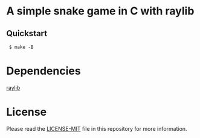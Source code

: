 # A simple snake game in C with raylib

## Quickstart

```console
 $ make -B
```

# Dependencies
 [raylib](https://www.raylib.com/)

# License
Please read the [LICENSE-MIT](https://github.com/ErgeibiMed/SnakeGame/LICENSE.txt) file in this repository for more information.
